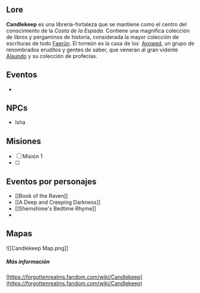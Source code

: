 ## Lore

**Candlekeep** es una librería-fortaleza que se mantiene como el centro del conocimiento de la *Costa de la Espada*. Contiene una magnifica colección de libros y pergaminos de historia, considerada la mayor colección de escrituras de todo [Faerûn](https://forgottenrealms.fandom.com/wiki/Faer%C3%BBn "Faerûn"). El torreón es la casa de los  [Avowed](https://forgottenrealms.fandom.com/wiki/Avowed "Avowed"), un grupo de renombrados eruditos y gentes de saber, que veneran al gran vidente [Alaundo](https://forgottenrealms.fandom.com/wiki/Alaundo "Alaundo") y su colección de profecías.

## Eventos

* 

## NPCs

* Isha

## Misiones

- [ ] Misión 1
- [ ] 

## Eventos por personajes

* [[Book of the Raven]]
* [[A Deep and Creeping Darkness]]
* [[Shemshime's Bedtime Rhyme]]
* 

## Mapas

![[Candlekeep Map.png]]

##### Más información

[https://forgottenrealms.fandom.com/wiki/Candlekeep](https://forgottenrealms.fandom.com/wiki/Candlekeep)